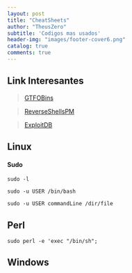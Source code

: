 ```yaml
---
layout: post
title: "CheatSheets"
author: "TheusZero"
subtitle: 'Codigos mas usados'
header-img: "images/footer-cover6.png"
catalog: true
comments: true
---
```


## Link Interesantes

> [GTFOBins](https://gtfobins.github.io/)

> [ReverseShellsPM](http://pentestmonkey.net/cheat-sheet/shells/reverse-shell-cheat-sheet)

>[ExploitDB](https://www.exploit-db.com/)

## Linux

#### Sudo 

```vim
sudo -l
```

```vim
sudo -u USER /bin/bash
```

```vim
sudo -u USER commandLine /dir/file
```

## Perl

```vim
sudo perl -e 'exec "/bin/sh";
```
## Windows